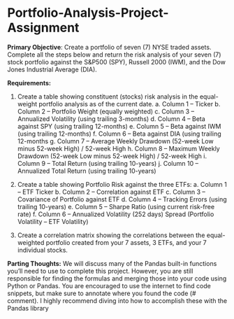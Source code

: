 # Portfolio-Analysis-Project-Assignment

**Primary Objective**: Create a portfolio of seven (7) NYSE traded assets. Complete all the steps below and return the risk analysis of your seven (7) stock portfolio against the S&P500 (SPY), Russell 2000 (IWM), and the Dow Jones Industrial Average (DIA).

**Requirements:**
1. Create a table showing constituent (stocks) risk analysis in the equal-weight portfolio analysis as of the
current date.
  a. Column 1 – Ticker
  b. Column 2 – Portfolio Weight (equally weighted)
  c. Column 3 – Annualized Volatility (using trailing 3-months)
  d. Column 4 – Beta against SPY (using trailing 12-months)
  e. Column 5 – Beta against IWM (using trailing 12-months)
  f. Column 6 – Beta against DIA (using trailing 12-months
  g. Column 7 – Average Weekly Drawdown (52-week Low minus 52-week High) / 52-week High
  h. Column 8 – Maximum Weekly Drawdown (52-week Low minus 52-week High) / 52-week High
  i. Column 9 – Total Return (using trailing 10-years)
  j. Column 10 – Annualized Total Return (using trailing 10-years)

2. Create a table showing Portfolio Risk against the three ETFs:
  a. Column 1 – ETF Ticker
  b. Column 2 – Correlation against ETF
  c. Column 3 – Covariance of Portfolio against ETF
  d. Column 4 – Tracking Errors (using trailing 10-years)
  e. Column 5 – Sharpe Ratio (using current risk-free rate)
  f. Column 6 – Annualized Volatility (252 days) Spread (Portfolio Volatility – ETF Volatility)

3. Create a correlation matrix showing the correlations between the equal-weighted portfolio created from
your 7 assets, 3 ETFs, and your 7 individual stocks.

**Parting Thoughts:** We will discuss many of the Pandas built-in functions you’ll need to use to complete this
project. However, you are still responsible for finding the formulas and merging those into your code using Python
or Pandas. You are encouraged to use the internet to find code snippets, but make sure to annotate where you found
the code (# comment). I highly recommend diving into how to accomplish these with the Pandas library
